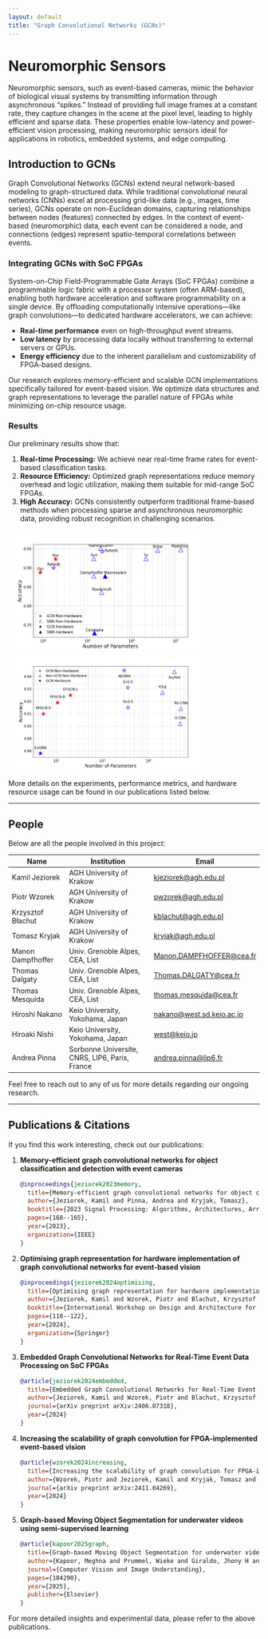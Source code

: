 ```yaml
---
layout: default
title: "Graph Convolutional Networks (GCNs)"
---
```


# Neuromorphic Sensors

Neuromorphic sensors, such as event-based cameras, mimic the behavior of biological visual systems by transmitting information through asynchronous “spikes.” Instead of providing full image frames at a constant rate, they capture changes in the scene at the pixel level, leading to highly efficient and sparse data. These properties enable low-latency and power-efficient vision processing, making neuromorphic sensors ideal for applications in robotics, embedded systems, and edge computing.

## Introduction to GCNs

Graph Convolutional Networks (GCNs) extend neural network-based modeling to graph-structured data. While traditional convolutional neural networks (CNNs) excel at processing grid-like data (e.g., images, time series), GCNs operate on non-Euclidean domains, capturing relationships between nodes (features) connected by edges. In the context of event-based (neuromorphic) data, each event can be considered a node, and connections (edges) represent spatio-temporal correlations between events.

### Integrating GCNs with SoC FPGAs

System-on-Chip Field-Programmable Gate Arrays (SoC FPGAs) combine a programmable logic fabric with a processor system (often ARM-based), enabling both hardware acceleration and software programmability on a single device. By offloading computationally intensive operations—like graph convolutions—to dedicated hardware accelerators, we can achieve:

- **Real-time performance** even on high-throughput event streams.  
- **Low latency** by processing data locally without transferring to external servers or GPUs.  
- **Energy efficiency** due to the inherent parallelism and customizability of FPGA-based designs.

Our research explores memory-efficient and scalable GCN implementations specifically tailored for event-based vision. We optimize data structures and graph representations to leverage the parallel nature of FPGAs while minimizing on-chip resource usage.

### Results

Our preliminary results show that:
1. **Real-time Processing:** We achieve near real-time frame rates for event-based classification tasks.  
2. **Resource Efficiency:** Optimized graph representations reduce memory overhead and logic utilization, making them suitable for mid-range SoC FPGAs.  
3. **High Accuracy:** GCNs consistently outperform traditional frame-based methods when processing sparse and asynchronous neuromorphic data, providing robust recognition in challenging scenarios.  

<img src="das_sota.png" alt="Comparison with SoTA for DAS implementation" width="400px" />

<img src="dvs_sota.png" alt="Comparison with SoTA for DVS implementation" width="400px" />


More details on the experiments, performance metrics, and hardware resource usage can be found in our publications listed below.

---

## People

Below are all the people involved in this project:

| Name               | Institution                        | Email                         |
|--------------------|------------------------------------|-------------------------------|
| Kamil Jeziorek     | AGH University of Krakow           | kjeziorek@agh.edu.pl          |
| Piotr Wzorek       | AGH University of Krakow           | pwzorek@agh.edu.pl            |
| Krzysztof Błachut  | AGH University of Krakow           | kblachut@agh.edu.pl           |
| Tomasz Kryjak      | AGH University of Krakow           | kryjak@agh.edu.pl             |
| Manon Dampfhoffer  | Univ. Grenoble Alpes, CEA, List    | Manon.DAMPFHOFFER@cea.fr      |
| Thomas Dalgaty     | Univ. Grenoble Alpes, CEA, List    | Thomas.DALGATY@cea.fr         |
| Thomas Mesquida    | Univ. Grenoble Alpes, CEA, List    | thomas.mesquida@cea.fr        |
| Hiroshi Nakano     | Keio University, Yokohama, Japan   | nakano@west.sd.keio.ac.jp     |
| Hiroaki Nishi      | Keio University, Yokohama, Japan   | west@keio.jp                  |
| Andrea Pinna       | Sorbonne Universite, CNRS, LIP6, Paris, France | andrea.pinna@lip6.fr |

Feel free to reach out to any of us for more details regarding our ongoing research.

---

## Publications & Citations

If you find this work interesting, check out our publications:

1. **Memory-efficient graph convolutional networks for object classification and detection with event cameras**  
   ```bibtex
   @inproceedings{jeziorek2023memory,
     title={Memory-efficient graph convolutional networks for object classification and detection with event cameras},
     author={Jeziorek, Kamil and Pinna, Andrea and Kryjak, Tomasz},
     booktitle={2023 Signal Processing: Algorithms, Architectures, Arrangements, and Applications (SPA)},
     pages={160--165},
     year={2023},
     organization={IEEE}
   }
   ```

2. **Optimising graph representation for hardware implementation of graph convolutional networks for event-based vision**  
   ```bibtex
   @inproceedings{jeziorek2024optimising,
     title={Optimising graph representation for hardware implementation of graph convolutional networks for event-based vision},
     author={Jeziorek, Kamil and Wzorek, Piotr and Blachut, Krzysztof and Pinna, Andrea and Kryjak, Tomasz},
     booktitle={International Workshop on Design and Architecture for Signal and Image Processing},
     pages={110--122},
     year={2024},
     organization={Springer}
   }
   ```

3. **Embedded Graph Convolutional Networks for Real-Time Event Data Processing on SoC FPGAs**  
   ```bibtex
   @article{jeziorek2024embedded,
     title={Embedded Graph Convolutional Networks for Real-Time Event Data Processing on SoC FPGAs},
     author={Jeziorek, Kamil and Wzorek, Piotr and Blachut, Krzysztof and Pinna, Andrea and Kryjak, Tomasz},
     journal={arXiv preprint arXiv:2406.07318},
     year={2024}
   }
   ```

4. **Increasing the scalability of graph convolution for FPGA-implemented event-based vision**  
   ```bibtex
   @article{wzorek2024increasing,
     title={Increasing the scalability of graph convolution for FPGA-implemented event-based vision},
     author={Wzorek, Piotr and Jeziorek, Kamil and Kryjak, Tomasz and Pinna, Andrea},
     journal={arXiv preprint arXiv:2411.04269},
     year={2024}
   }
   ```

5. **Graph-based Moving Object Segmentation for underwater videos using semi-supervised learning**  
   ```bibtex
   @article{kapoor2025graph,
     title={Graph-based Moving Object Segmentation for underwater videos using semi-supervised learning},
     author={Kapoor, Meghna and Prummel, Wieke and Giraldo, Jhony H and Subudhi, Badri Narayan and Zakharova, Anastasia and Bouwmans, Thierry and Bansal, Ankur},
     journal={Computer Vision and Image Understanding},
     pages={104290},
     year={2025},
     publisher={Elsevier}
   }
   ```

For more detailed insights and experimental data, please refer to the above publications.